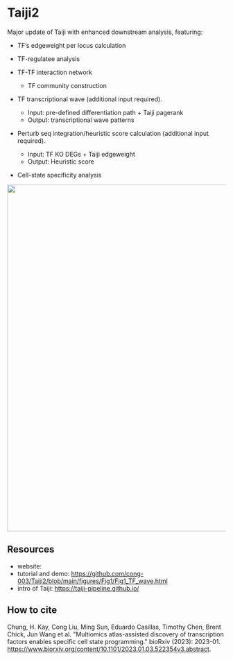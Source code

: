# Taiji2
Major update of Taiji with enhanced downstream analysis, featuring:

- TF’s edgeweight per locus calculation

- TF-regulatee analysis
 
- TF-TF interaction network
  - TF community construction
    
- TF transcriptional wave (additional input required).
  - Input: pre-defined differentiation path + Taiji pagerank
  - Output: transcriptional wave patterns

- Perturb seq integration/heuristic score calculation (additional input required).
  - Input: TF KO DEGs + Taiji edgeweight
  - Output: Heuristic score
 
- Cell-state specificity analysis

<img src="https://github.com/cong-003/Taiji2/blob/main/figures/summary_fig.png" width="800">


## Resources
- website:
- tutorial and demo: https://github.com/cong-003/Taiji2/blob/main/figures/Fig1/Fig1_TF_wave.html
- intro of Taiji: https://taiji-pipeline.github.io/ 

## How to cite
Chung, H. Kay, Cong Liu, Ming Sun, Eduardo Casillas, Timothy Chen, Brent Chick, Jun Wang et al. "Multiomics atlas-assisted discovery of transcription factors enables specific cell state programming." bioRxiv (2023): 2023-01. https://www.biorxiv.org/content/10.1101/2023.01.03.522354v3.abstract.
 

